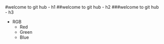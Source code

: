 #welcome to git hub - h1
##welcome to git hub - h2
###welcome to git hub - h3
* RGB
  *  Red
  *  Green
  *  Blue  

